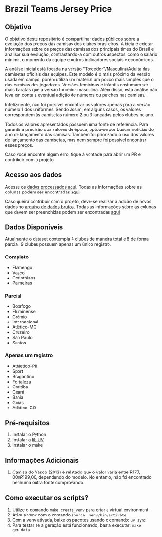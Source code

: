 # Brazil Teams Jersey Price

## Objetivo

O objetivo deste repositório é compartilhar dados públicos sobre a evolução dos preços das 
camisas dos clubes brasileiros. A ideia é coletar informações sobre os preços das camisas 
dos principais times do Brasil e analisar sua evolução, contrastando-a com outros aspectos, 
como o salário mínimo, o momento da equipe e outros indicadores sociais e econômicos.

A análise inicial está focada na versão "Torcedor"/Masculina/Adulta das camisetas
oficiais das equipes. 
Este modelo é o mais próximo da versão usada em campo, porém utiliza um material um pouco mais 
simples que o das camisas dos jogadores. Versões femininas e infantis costumam ser mais baratas 
que a versão torcedor masculina. Além disso, esta análise não leva em conta a eventual adição 
de números ou patches nas camisas.

Infelizmente, não foi possível encontrar os valores apenas para a versão número 1 dos uniformes. 
Sendo assim, em alguns casos, os valores correspondem às camisetas número 2 ou 3 lançadas pelos clubes no ano.

Todos os valores apresentados possuem uma fonte de referência. Para garantir a precisão dos 
valores de época, optou-se por buscar notícias do ano de lançamento das camisas. Também 
foi priorizado o uso dos valores de lançamento das camisetas, mas nem sempre foi possível 
encontrar esses preços.

Caso você encontre algum erro, fique à vontade para abrir um PR e contribuir com o projeto.

## Acesso aos dados

Acesse os [dados processados aqui](./data/processed/brazil-teams-jersey-price-processed.csv).
Todas as informações sobre as colunas podem ser encontradas [aqui](./data/processed/README.md)

Caso queira contribuir com o projeto, deve-se realizar a adição de 
novos dados no [arquivo de dados brutos](./data/raw/brazil-teams-jersey-price.csv).
Todas as informações sobre as colunas que devem ser preenchidas podem 
ser encontradas [aqui](./data/raw/README.md)

## Dados Disponíveis

Atualmente o dataset contempla 4 clubes de maneira total e 8 de forma parcial.
9 clubes possuem apenas um único registro.

### Completo

* Flamengo
* Vasco
* Corinthians
* Palmeiras

### Parcial

* Botafogo
* Fluminense
* Grêmio
* Internacional
* Atlético-MG
* Cruzeiro
* São Paulo
* Santos

### Apenas um registro

* Athletico-PR
* Sport
* Bragantino
* Fortaleza
* Coritiba
* Ceará
* Bahia
* Goiás
* Atlético-GO

## Pré-requisitos

1. Instalar o Python
2. Instalar a [lib UV](https://docs.astral.sh/uv/)
3. Instalar o make

## Informações Adicionais

1. Camisa do Vasco (2013) é relatado que o valor varia entre R$177,00 e R$199,00, 
dependendo do modelo. No entanto, não foi encontrado nenhuma outra fonte comprovando.

## Como executar os scripts?

1. Utilize o comando `make create_venv` para criar a virtual environment
2. Ative a venv com o comando `source .venv/bin/activate`
3. Com a venv ativada, baixe os pacotes usando o comando: `uv sync`
4. Para testar se a geração está funcionando, basta executar: `make gen_data`